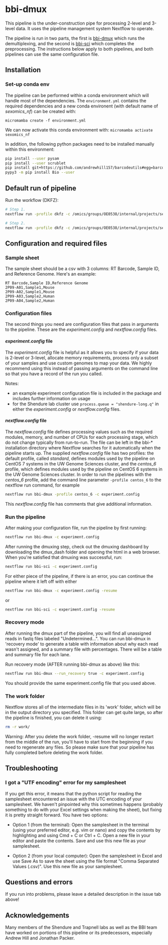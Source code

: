 # bbi-dmux

This pipeline is the under-construction pipe for processing 2-level and 3-level data. It uses the pipeline management system Nextflow to operate.

The pipeline is run in two parts, the first is [bbi-dmux](https://github.com/bbi-lab/bbi-dmux) which runs the demultiplexing, and the second is [bbi-sci](https://github.com/bbi-lab/bbi-sci/) which completes the preprocessing. The instructions below apply to both pipelines, and both pipelines can use the same configuration file.

## Installation

### Set-up conda env

The pipeline can be performed within a conda environment which will handle most of the dependencies. The `environment.yml` contains the required dependencies and a new conda environent (with default name of *sexomics_nf*) can be created with:

`micromamba create -f environment.yml`

We can now activate this conda environment with:
`micromamba activate sexomics_nf`

In addition, the following python packages need to be installed manually within this environment:

```bash
pip install --user pysam
pip install --user scrublet
pip install git+https://github.com/andrewhill157/barcodeutils#egg=barcodeutils
pypy3 -m pip install Bio --user
```

## Default run of pipeline

Run the workflow (DKFZ):

```bash
# Step 1.
nextflow run -profile dkfz -c /omics/groups/OE0538/internal/projects/sexomics/metadata/230225_sexomics_run1.config .

# Step 2.
nextflow run -profile dkfz -c /omics/groups/OE0538/internal/projects/sexomics/metadata/230225_sexomics_run1.config --recovery true .
```

## Configuration and required files

### Sample sheet

The sample sheet should be a csv with 3 columns: RT Barcode, Sample ID, and Reference Genome. Here's an example:

```csv
RT Barcode,Sample ID,Reference Genome
2P09-A01,Sample1,Mouse
2P09-A02,Sample1,Mouse
2P09-A03,Sample2,Human
2P09-A04,Sample2,Human
```

### Configuration files

The second things you need are configuration files that pass in arguments to the pipeline. These are the *experiment.config* and *nextflow.config* files.

#### *experiment.config* file

 The *experiment.config* file is helpful as it allows you to specify if your data is 2-level or 3-level, allocate memory requirements, process only a subset of your samples and use custom genomes to map your data. We highly recommend using this instead of passing arguments on the command line so that you have a record of the run you called.

Notes:

- an example experiment configuration file is included in the package and includes further information on usage
- for the Shendure lab cluster use `process.queue = "shendure-long.q"` in either the *experiment.config* or *nextflow.config* files.

#### *nextflow.config* file

The *nextflow.config* file defines processing values such as the required modules, memory, and number of CPUs for each processing stage, which do not change typically from run-to-run. The file can be left in the bbi-\* installation directory where Nextflow searches for it automatically when the pipeline starts up. The supplied *nextflow.config* file has two profiles: the default profile, called *standard*, defines modules used by the pipeline on CentOS 7 systems in the UW Genome Sciences cluster, and the *centos_6* profile, which defines modules used by the pipeline on CentOS 6 systems in the UW Genome Sciences cluster. In order to run the pipelines with the *centos_6* profile, add the command line parameter `-profile centos_6` to the nextflow run command, for example

```bash
nextflow run bbi-dmux -profile centos_6 -c experiment.config
```

This *nextflow.config* file has comments that give additional information.

### Run the pipeline

After making your configuration file, run the pipeline by first running:

```bash
nextflow run bbi-dmux -c experiment.config
```

After running the dmuxing step, check out the dmuxing dashboard by downloading the dmux_dash folder and opening the html in a web browser. When you're satisfied that dmuxing was successful, run:

```bash
nextflow run bbi-sci -c experiment.config
```

For either piece of the pipeline, if there is an error, you can continue the pipeline where it left off with either

```bash
nextflow run bbi-dmux -c experiment.config -resume
```

or

```bash
nextflow run bbi-sci -c experiment.config -resume
```

### Recovery mode

After running the dmux part of the pipeline, you will find all unassigned reads in fastq files labeled "Undetermined...". You can run bbi-dmux in 'recovery mode' to generate a table with information about why each read wasn't assigned, and a summary file with percentages. There will be a table and summary file for each lane.

Run recovery mode (AFTER running bbi-dmux as above) like this:

```bash
nextflow run bbi-dmux --run_recovery true -c experiment.config
```

You should provide the same experiment.config file that you used above.

### The work folder

Nextflow stores all of the intermediate files in its 'work' folder, which will be in the output directory you specified. This folder can get quite large, so after the pipeline is finished, you can delete it using:

```bash
rm -r work/
```

Warning: After you delete the work folder, -resume will no longer restart from the middle of the run, you'll have to start from the beginning if you need to regenerate any files. So please make sure that your pipeline has fully completed before deleting the work folder.

## Troubleshooting

### I got a "UTF encoding" error for my samplesheet

If you get this error, it means that the python script for reading the samplesheet encountered an issue with the UTC encoding
of your samplesheet. We haven't pinpointed why this sometimes happens (probably something to do with your Excel settings when making
the sheet), but fixing it is pretty straight forward. You have two options:

- Option 1 (from the terminal): Open the samplesheet in the terminal (using your preferred editor, e.g. vim or nano) and
copy the contents by highlighting and using Cmd + C or Ctrl + C. Open a new file in your editor and paste the contents. Save and
use this new file as your samplesheet.

- Option 2 (from your local computer): Open the samplesheet in Excel and use Save As to save the sheet using the file format
"Comma Separated Values (.csv)". Use this new file as your samplesheet.

## Questions and errors

If you run into problems, please leave a detailed description in the issue tab above!

## Acknowledgements

Many members of the Shendure and Trapnell labs as well as the BBI team have worked on portions of this pipeline or its predecessors, especially Andrew Hill and Jonathan Packer.
